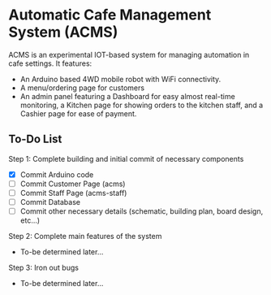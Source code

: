 # Automatic Cafe Management System (ACMS)

ACMS is an experimental IOT-based system for managing automation in cafe settings. It features:
- An Arduino based 4WD mobile robot with WiFi connectivity.
- A menu/ordering page for customers
- An admin panel featuring a Dashboard for easy almost real-time monitoring, a Kitchen page for showing orders to the kitchen staff, and a Cashier page for ease of payment.

## To-Do List
Step 1: Complete building and initial commit of necessary components
  
- [x] Commit Arduino code
- [ ] Commit Customer Page (acms)
- [ ] Commit Staff Page (acms-staff)
- [ ] Commit Database
- [ ] Commit other necessary details (schematic, building plan, board design, etc...)

Step 2: Complete main features of the system
- To-be determined later...

Step 3: Iron out bugs
- To-be determined later...
